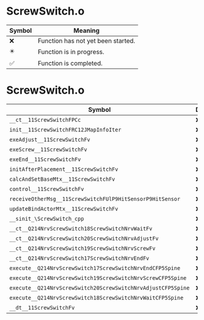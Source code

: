 # ScrewSwitch.o
| Symbol | Meaning 
| ------------- | ------------- 
| :x: | Function has not yet been started. 
| :eight_pointed_black_star: | Function is in progress. 
| :white_check_mark: | Function is completed. 


# ScrewSwitch.o
| Symbol | Decompiled? |
| ------------- | ------------- |
| `__ct__11ScrewSwitchFPCc` | :x: |
| `init__11ScrewSwitchFRC12JMapInfoIter` | :x: |
| `exeAdjust__11ScrewSwitchFv` | :x: |
| `exeScrew__11ScrewSwitchFv` | :x: |
| `exeEnd__11ScrewSwitchFv` | :x: |
| `initAfterPlacement__11ScrewSwitchFv` | :x: |
| `calcAndSetBaseMtx__11ScrewSwitchFv` | :x: |
| `control__11ScrewSwitchFv` | :x: |
| `receiveOtherMsg__11ScrewSwitchFUlP9HitSensorP9HitSensor` | :x: |
| `updateBindActorMtx__11ScrewSwitchFv` | :x: |
| `__sinit_\ScrewSwitch_cpp` | :x: |
| `__ct__Q214NrvScrewSwitch18ScrewSwitchNrvWaitFv` | :x: |
| `__ct__Q214NrvScrewSwitch20ScrewSwitchNrvAdjustFv` | :x: |
| `__ct__Q214NrvScrewSwitch19ScrewSwitchNrvScrewFv` | :x: |
| `__ct__Q214NrvScrewSwitch17ScrewSwitchNrvEndFv` | :x: |
| `execute__Q214NrvScrewSwitch17ScrewSwitchNrvEndCFP5Spine` | :x: |
| `execute__Q214NrvScrewSwitch19ScrewSwitchNrvScrewCFP5Spine` | :x: |
| `execute__Q214NrvScrewSwitch20ScrewSwitchNrvAdjustCFP5Spine` | :x: |
| `execute__Q214NrvScrewSwitch18ScrewSwitchNrvWaitCFP5Spine` | :x: |
| `__dt__11ScrewSwitchFv` | :x: |
